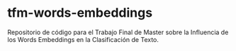 # tfm-words-embeddings
Repositorio de código para el Trabajo Final de Master sobre la Influencia de los Words Embeddings en la Clasificación de Texto.
